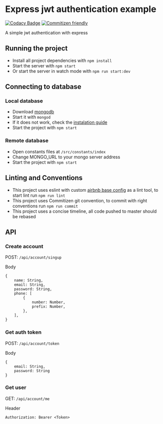 # Express jwt authentication example
[![Codacy Badge](https://api.codacy.com/project/badge/Grade/1818e472e5464311a66280555bfab829)](https://www.codacy.com/app/andre_luis9214/express-jwt-authentication-example?utm_source=github.com&utm_medium=referral&utm_content=andre-araujo/express-jwt-authentication-example&utm_campaign=badger)
[![Commitizen friendly](https://img.shields.io/badge/commitizen-friendly-brightgreen.svg)](http://commitizen.github.io/cz-cli/)

A simple jwt authentication with express

## Running the project

* Install all project dependencies with `npm install`
* Start the server with `npm start`
* Or start the server in watch mode with `npm run start:dev`

## Connecting to database

### Local database

* Download [mongodb](https://www.mongodb.com/download-center)
* Start it with `mongod`
* If it does not work, check the [instalation guide](https://docs.mongodb.com/manual/administration/install-community/)
* Start the project with `npm start`

### Remote database

* Open constants files at `/src/constants/index`
* Change MONGO_URL to your mongo server address
* Start the project with `npm start`

## Linting and Conventions

* This project uses eslint with custom [airbnb base config](https://www.npmjs.com/package/eslint-config-airbnb-base) as a lint tool, to start lint run `npm run lint`
* This project uses Commitizen git convention, to commit with right conventions run `npm run commit`
* This project uses a concise timeline, all code pushed to master should be rebased

## API

### Create account
POST: `/api/account/singup`

Body
```
{
    name: String,
    email: String,
    password: String,
    phone: [
        {
            number: Number,
            prefix: Number,
        },
    ],
}
```

### Get auth token
POST: `/api/account/token`

Body
```
{
    email: String,
    password: String
}
```

### Get user
GET: `/api/account/me`

Header
```
Authorization: Bearer <Token>
```
